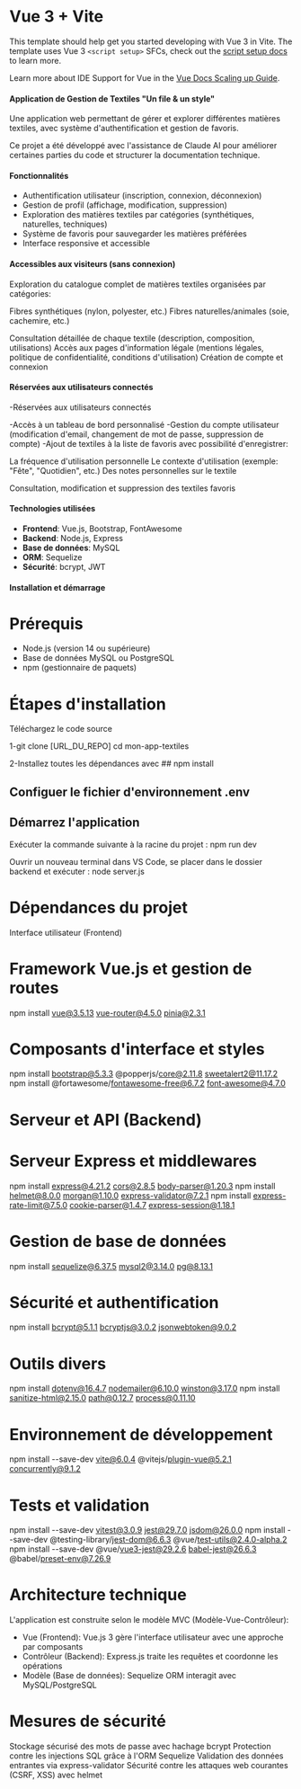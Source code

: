 # Vue 3 + Vite

This template should help get you started developing with Vue 3 in Vite. The template uses Vue 3 `<script setup>` SFCs, check out the [script setup docs](https://v3.vuejs.org/api/sfc-script-setup.html#sfc-script-setup) to learn more.

Learn more about IDE Support for Vue in the [Vue Docs Scaling up Guide](https://vuejs.org/guide/scaling-up/tooling.html#ide-support).


#### Application de Gestion de Textiles "Un file & un style"

Une application web permettant de gérer et explorer différentes matières textiles, avec système d'authentification et gestion de favoris.

Ce projet a été développé avec l'assistance de Claude AI pour améliorer certaines parties du code et structurer la documentation technique.

#### Fonctionnalités

- Authentification utilisateur (inscription, connexion, déconnexion)
- Gestion de profil (affichage, modification, suppression)
- Exploration des matières textiles par catégories (synthétiques, naturelles, techniques)
- Système de favoris pour sauvegarder les matières préférées
- Interface responsive et accessible

#### Accessibles aux visiteurs (sans connexion)

Exploration du catalogue complet de matières textiles organisées par catégories:

Fibres synthétiques (nylon, polyester, etc.)
Fibres naturelles/animales (soie, cachemire, etc.)


Consultation détaillée de chaque textile (description, composition, utilisations)
Accès aux pages d'information légale (mentions légales, politique de confidentialité, conditions d'utilisation)
Création de compte et connexion


#### Réservées aux utilisateurs connectés

-Réservées aux utilisateurs connectés

-Accès à un tableau de bord personnalisé
-Gestion du compte utilisateur (modification d'email, changement de mot de passe, suppression de compte)
-Ajout de textiles à la liste de favoris avec possibilité d'enregistrer:

La fréquence d'utilisation personnelle
Le contexte d'utilisation (exemple: "Fête", "Quotidien", etc.)
Des notes personnelles sur le textile

Consultation, modification et suppression des textiles favoris


#### Technologies utilisées

- **Frontend**: Vue.js, Bootstrap, FontAwesome
- **Backend**: Node.js, Express
- **Base de données**: MySQL
- **ORM**: Sequelize
- **Sécurité**: bcrypt, JWT

#### Installation et démarrage

# Prérequis

- Node.js (version 14 ou supérieure)
- Base de données MySQL ou PostgreSQL
- npm (gestionnaire de paquets)

# Étapes d'installation

Téléchargez le code source

1-git clone [URL_DU_REPO]
cd mon-app-textiles

2-Installez toutes les dépendances avec ## npm install


## Configuer le fichier d'environnement .env 

## Démarrez l'application
Exécuter la commande suivante à la racine du projet : npm run dev 

Ouvrir un nouveau terminal dans VS Code, se placer dans le dossier backend et exécuter : node server.js


# Dépendances du projet
Interface utilisateur (Frontend)

# Framework Vue.js et gestion de routes
npm install vue@3.5.13 vue-router@4.5.0 pinia@2.3.1

# Composants d'interface et styles
npm install bootstrap@5.3.3 @popperjs/core@2.11.8 sweetalert2@11.17.2
npm install @fortawesome/fontawesome-free@6.7.2 font-awesome@4.7.0

# Serveur et API (Backend)
# Serveur Express et middlewares
npm install express@4.21.2 cors@2.8.5 body-parser@1.20.3 
npm install helmet@8.0.0 morgan@1.10.0 express-validator@7.2.1
npm install express-rate-limit@7.5.0 cookie-parser@1.4.7 express-session@1.18.1

# Gestion de base de données
npm install sequelize@6.37.5 mysql2@3.14.0 pg@8.13.1

# Sécurité et authentification
npm install bcrypt@5.1.1 bcryptjs@3.0.2 jsonwebtoken@9.0.2

# Outils divers
npm install dotenv@16.4.7 nodemailer@6.10.0 winston@3.17.0
npm install sanitize-html@2.15.0 path@0.12.7 process@0.11.10



# Environnement de développement
npm install --save-dev vite@6.0.4 @vitejs/plugin-vue@5.2.1 concurrently@9.1.2

# Tests et validation
npm install --save-dev vitest@3.0.9 jest@29.7.0 jsdom@26.0.0
npm install --save-dev @testing-library/jest-dom@6.6.3 @vue/test-utils@2.4.0-alpha.2
npm install --save-dev @vue/vue3-jest@29.2.6 babel-jest@26.6.3 @babel/preset-env@7.26.9


# Architecture technique
L'application est construite selon le modèle MVC (Modèle-Vue-Contrôleur):

- Vue (Frontend): Vue.js 3 gère l'interface utilisateur avec une approche par composants
- Contrôleur (Backend): Express.js traite les requêtes et coordonne les opérations
- Modèle (Base de données): Sequelize ORM interagit avec MySQL/PostgreSQL

# Mesures de sécurité

Stockage sécurisé des mots de passe avec hachage bcrypt
Protection contre les injections SQL grâce à l'ORM Sequelize
Validation des données entrantes via express-validator
Sécurité contre les attaques web courantes (CSRF, XSS) avec helmet

